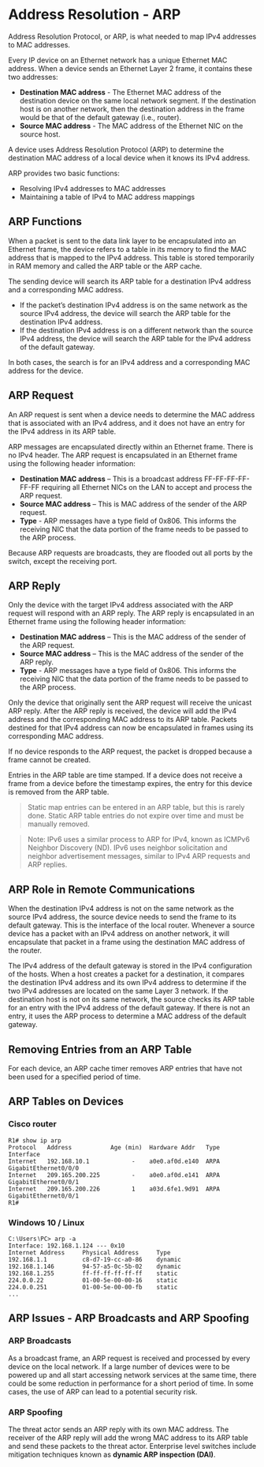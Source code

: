 # Address Resolution - ARP
Address Resolution Protocol, or ARP, is what needed to map IPv4 addresses to MAC addresses.

Every IP device on an Ethernet network has a unique Ethernet MAC address. When a device sends an Ethernet Layer 2 frame, it contains these two addresses:

- **Destination MAC address** - The Ethernet MAC address of the destination device on the same local network segment. If the destination host is on another network, then the destination address in the frame would be that of the default gateway (i.e., router).
- **Source MAC address** - The MAC address of the Ethernet NIC on the source host.

A device uses Address Resolution Protocol (ARP) to determine the destination MAC address of a local device when it knows its IPv4 address.

ARP provides two basic functions:
- Resolving IPv4 addresses to MAC addresses
- Maintaining a table of IPv4 to MAC address mappings

## ARP Functions 
When a packet is sent to the data link layer to be encapsulated into an Ethernet frame, the device refers to a table in its memory to find the MAC address that is mapped to the IPv4 address. This table is stored temporarily in RAM memory and called the ARP table or the ARP cache.

The sending device will search its ARP table for a destination IPv4 address and a corresponding MAC address.

- If the packet’s destination IPv4 address is on the same network as the source IPv4 address, the device will search the ARP table for the destination IPv4 address.
- If the destination IPv4 address is on a different network than the source IPv4 address, the device will search the ARP table for the IPv4 address of the default gateway.

In both cases, the search is for an IPv4 address and a corresponding MAC address for the device.

## ARP Request 
An ARP request is sent when a device needs to determine the MAC address that is associated with an IPv4 address, and it does not have an entry for the IPv4 address in its ARP table.

ARP messages are encapsulated directly within an Ethernet frame. There is no IPv4 header. The ARP request is encapsulated in an Ethernet frame using the following header information:

- **Destination MAC address** – This is a broadcast address FF-FF-FF-FF-FF-FF requiring all Ethernet NICs on the LAN to accept and process the ARP request.
- **Source MAC address** – This is MAC address of the sender of the ARP request.
- **Type** - ARP messages have a type field of 0x806. This informs the receiving NIC that the data portion of the frame needs to be passed to the ARP process.

Because ARP requests are broadcasts, they are flooded out all ports by the switch, except the receiving port.

## ARP Reply 
Only the device with the target IPv4 address associated with the ARP request will respond with an ARP reply. The ARP reply is encapsulated in an Ethernet frame using the following header information:

- **Destination MAC address** – This is the MAC address of the sender of the ARP request.
- **Source MAC address** – This is the MAC address of the sender of the ARP reply.
- **Type** - ARP messages have a type field of 0x806. This informs the receiving NIC that the data portion of the frame needs to be passed to the ARP process.

Only the device that originally sent the ARP request will receive the unicast ARP reply. After the ARP reply is received, the device will add the IPv4 address and the corresponding MAC address to its ARP table. Packets destined for that IPv4 address can now be encapsulated in frames using its corresponding MAC address.

If no device responds to the ARP request, the packet is dropped because a frame cannot be created.

Entries in the ARP table are time stamped. If a device does not receive a frame from a device before the timestamp expires, the entry for this device is removed from the ARP table.

> Static map entries can be entered in an ARP table, but this is rarely done. Static ARP table entries do not expire over time and must be manually removed.

> Note: IPv6 uses a similar process to ARP for IPv4, known as ICMPv6 Neighbor Discovery (ND). IPv6 uses neighbor solicitation and neighbor advertisement messages, similar to IPv4 ARP requests and ARP replies.

## ARP Role in Remote Communications 
When the destination IPv4 address is not on the same network as the source IPv4 address, the source device needs to send the frame to its default gateway. This is the interface of the local router. Whenever a source device has a packet with an IPv4 address on another network, it will encapsulate that packet in a frame using the destination MAC address of the router.

The IPv4 address of the default gateway is stored in the IPv4 configuration of the hosts. When a host creates a packet for a destination, it compares the destination IPv4 address and its own IPv4 address to determine if the two IPv4 addresses are located on the same Layer 3 network. If the destination host is not on its same network, the source checks its ARP table for an entry with the IPv4 address of the default gateway. If there is not an entry, it uses the ARP process to determine a MAC address of the default gateway.

## Removing Entries from an ARP Table 
For each device, an ARP cache timer removes ARP entries that have not been used for a specified period of time.

##  ARP Tables on Devices 

### Cisco router


    R1# show ip arp
    Protocol   Address           Age (min)  Hardware Addr   Type  Interface
    Internet   192.168.10.1            -    a0e0.af0d.e140  ARPA  GigabitEthernet0/0/0
    Internet   209.165.200.225         -    a0e0.af0d.e141  ARPA  GigabitEthernet0/0/1
    Internet   209.165.200.226         1    a03d.6fe1.9d91  ARPA  GigabitEthernet0/0/1
    R1#

### Windows 10 / Linux
    C:∖Users∖PC> arp -a
    Interface: 192.168.1.124 --- 0x10
    Internet Address     Physical Address     Type
    192.168.1.1          c8-d7-19-cc-a0-86    dynamic
    192.168.1.146        94-57-a5-0c-5b-02    dynamic
    192.168.1.255        ff-ff-ff-ff-ff-ff    static
    224.0.0.22           01-00-5e-00-00-16    static
    224.0.0.251          01-00-5e-00-00-fb    static
    ...

## ARP Issues - ARP Broadcasts and ARP Spoofing 

### ARP Broadcasts
As a broadcast frame, an ARP request is received and processed by every device on the local network. If a large number of devices were to be powered up and all start accessing network services at the same time, there could be some reduction in performance for a short period of time. In some cases, the use of ARP can lead to a potential security risk. 

### ARP Spoofing 
The threat actor sends an ARP reply with its own MAC address. The receiver of the ARP reply will add the wrong MAC address to its ARP table and send these packets to the threat actor.
Enterprise level switches include mitigation techniques known as **dynamic ARP inspection (DAI)**.